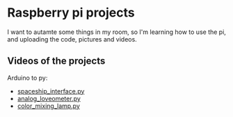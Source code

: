 # Raspberry pi projects

I want to autamte some things in my room, so I'm learning how to use the pi, and uploading the code, pictures and videos.

## Videos of the projects

Arduino to py:
* [spaceship_interface.py](https://youtu.be/y99-P9xSU-0)
* [analog_loveometer.py](https://youtu.be/LXjPqHPBskw)
* [color_mixing_lamp.py](https://youtu.be/VWl6lBxvmhA)
